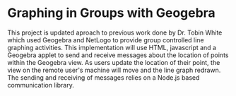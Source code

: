 # Graphing in Groups with Geogebra

This project is updated aproach to previous work done by Dr. Tobin White which used Geogebra and NetLogo to provide group controlled line graphing activities.  This implementation will use HTML, javascript and a Geogebra applet to send and receive messages about the location of points within the Geogebra view.  As users update the location of their point, the view on the remote user's machine will move and the line graph redrawn.  The sending and receiving of messages relies on a Node.js based communication library.